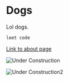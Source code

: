# Dogs
 
Lol dogs.
 
```
leet code
```

[Link to about page](./about)

![Under Construction](/UnderConstruction.gif)

![Under Construction2](/thefirepoliceunder_construction2.gif)